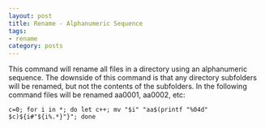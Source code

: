 ```yaml
---
layout: post
title: Rename - Alphanumeric Sequence
tags:
- rename
category: posts
---
```

This command will rename all files in a directory using an alphanumeric sequence. The downside of this command is that any directory subfolders will be renamed, but not the contents of the subfolders. In the following command files will be renamed aa0001, aa0002, etc:

`c=0; for i in *; do let c++; mv "$i" "aa$(printf "%04d" $c)${i#"${i%.*}"}"; done`

